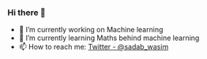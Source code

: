 ### Hi there 👋

- 🔭 I’m currently working on Machine learning
- 🌱 I’m currently learning Maths behind machine learning
- 📫 How to reach me: [Twitter - @sadab_wasim](https://twitter.com/sadab_wasim)

<!--
**MDSADABWASIM/MDSADABWASIM** is a ✨ _special_ ✨ repository because its `README.md` (this file) appears on your GitHub profile.

Here are some ideas to get you started:

- 🔭 I’m currently working on ...
- 🌱 I’m currently learning ...
- 👯 I’m looking to collaborate on ...
- 🤔 I’m looking for help with ...
- 💬 Ask me about ...
- 📫 How to reach me: ...
- 😄 Pronouns: ...
- ⚡ Fun fact: ...
-->
